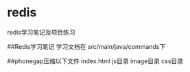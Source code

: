 # redis
redis学习笔记及项目练习

##Redis学习笔记
学习文档在 src/main/java/commands下

##phonegap压缩以下文件
index.html
js目录
image目录
css目录